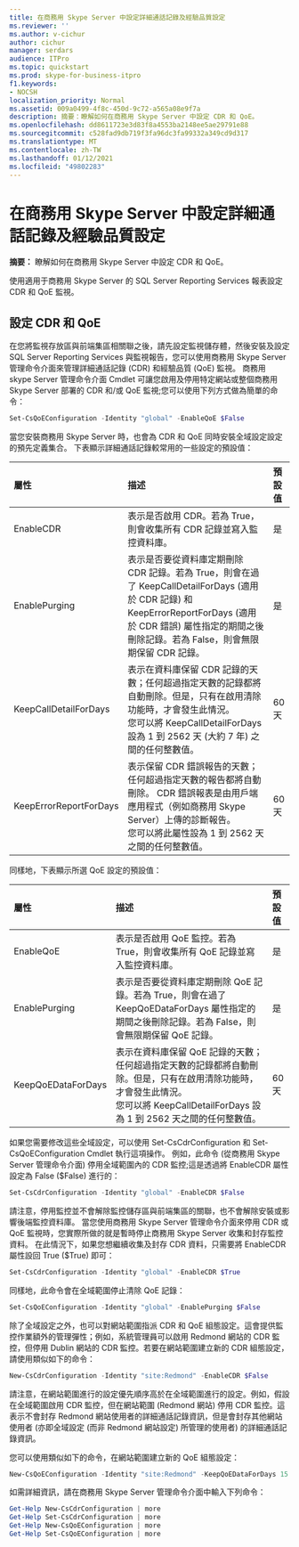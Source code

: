 ```yaml
---
title: 在商務用 Skype Server 中設定詳細通話記錄及經驗品質設定
ms.reviewer: ''
ms.author: v-cichur
author: cichur
manager: serdars
audience: ITPro
ms.topic: quickstart
ms.prod: skype-for-business-itpro
f1.keywords:
- NOCSH
localization_priority: Normal
ms.assetid: 009a0499-4f8c-450d-9c72-a565a08e9f7a
description: 摘要：瞭解如何在商務用 Skype Server 中設定 CDR 和 QoE。
ms.openlocfilehash: dd8611723e3d83f8a4553ba2148ee5ae29791e88
ms.sourcegitcommit: c528fad9db719f3fa96dc3fa99332a349cd9d317
ms.translationtype: MT
ms.contentlocale: zh-TW
ms.lasthandoff: 01/12/2021
ms.locfileid: "49802283"
---
```

# <a name="configure-call-detail-recording-and-quality-of-experience-settings-in-skype-for-business-server"></a>在商務用 Skype Server 中設定詳細通話記錄及經驗品質設定
 
**摘要：** 瞭解如何在商務用 Skype Server 中設定 CDR 和 QoE。
  
使用適用于商務用 Skype Server 的 SQL Server Reporting Services 報表設定 CDR 和 QoE 監視。
  
## <a name="configure-cdr-and-qoe"></a>設定 CDR 和 QoE

在您將監視存放區與前端集區相關聯之後，請先設定監視儲存體，然後安裝及設定 SQL Server Reporting Services 與監視報告，您可以使用商務用 Skype Server 管理命令介面來管理詳細通話記錄 (CDR) 和經驗品質 (QoE) 監視。 商務用 skype Server 管理命令介面 Cmdlet 可讓您啟用及停用特定網站或整個商務用 Skype Server 部署的 CDR 和/或 QoE 監視;您可以使用下列方式做為簡單的命令：
  
```powershell
Set-CsQoEConfiguration -Identity "global" -EnableQoE $False
```

當您安裝商務用 Skype Server 時，也會為 CDR 和 QoE 同時安裝全域設定設定的預先定義集合。 下表顯示詳細通話記錄較常用的一些設定的預設值：
  
|**屬性**|**描述**|**預設值**|
|:-----|:-----|:-----|
|EnableCDR  <br/> |表示是否啟用 CDR。若為 True，則會收集所有 CDR 記錄並寫入監控資料庫。  <br/> |是  <br/> |
|EnablePurging  <br/> |表示是否要從資料庫定期刪除 CDR 記錄。若為 True，則會在過了 KeepCallDetailForDays (適用於 CDR 記錄) 和 KeepErrorReportForDays (適用於 CDR 錯誤) 屬性指定的期間之後刪除記錄。若為 False，則會無限期保留 CDR 記錄。  <br/> |是  <br/> |
|KeepCallDetailForDays  <br/> |表示在資料庫保留 CDR 記錄的天數；任何超過指定天數的記錄都將自動刪除。但是，只有在啟用清除功能時，才會發生此情況。  <br/> 您可以將 KeepCallDetailForDays 設為 1 到 2562 天 (大約 7 年) 之間的任何整數值。  <br/> |60 天  <br/> |
|KeepErrorReportForDays  <br/> |表示保留 CDR 錯誤報告的天數；任何超過指定天數的報告都將自動刪除。 CDR 錯誤報表是由用戶端應用程式（例如商務用 Skype Server）上傳的診斷報告。  <br/> 您可以將此屬性設為 1 到 2562 天之間的任何整數值。  <br/> |60 天  <br/> |
   
同樣地，下表顯示所選 QoE 設定的預設值：
  
|**屬性**|**描述**|**預設值**|
|:-----|:-----|:-----|
|EnableQoE  <br/> |表示是否啟用 QoE 監控。若為 True，則會收集所有 QoE 記錄並寫入監控資料庫。  <br/> |是  <br/> |
|EnablePurging  <br/> |表示是否要從資料庫定期刪除 QoE 記錄。若為 True，則會在過了 KeepQoEDataForDays 屬性指定的期間之後刪除記錄。若為 False，則會無限期保留 QoE 記錄。  <br/> |是  <br/> |
|KeepQoEDataForDays  <br/> |表示在資料庫保留 QoE 記錄的天數；任何超過指定天數的記錄都將自動刪除。但是，只有在啟用清除功能時，才會發生此情況。  <br/> 您可以將 KeepCallDetailForDays 設為 1 到 2562 天之間的任何整數值。  <br/> |60 天  <br/> |
   
如果您需要修改這些全域設定，可以使用 Set-CsCdrConfiguration 和 Set-CsQoEConfiguration Cmdlet 執行這項操作。 例如，此命令 (從商務用 Skype Server 管理命令介面) 停用全域範圍內的 CDR 監控;這是透過將 EnableCDR 屬性設定為 False ($False) 進行的：
  
```powershell
Set-CsCdrConfiguration -Identity "global" -EnableCDR $False
```

請注意，停用監控並不會解除監控儲存區與前端集區的關聯，也不會解除安裝或影響後端監控資料庫。 當您使用商務用 Skype Server 管理命令介面來停用 CDR 或 QoE 監視時，您實際所做的就是暫時停止商務用 Skype Server 收集和封存監控資料。 在此情況下，如果您想繼續收集及封存 CDR 資料，只需要將 EnableCDR 屬性設回 True ($True) 即可：
  
```powershell
Set-CsCdrConfiguration -Identity "global" -EnableCDR $True
```

同樣地，此命令會在全域範圍停止清除 QoE 記錄：
  
```powershell
Set-CsQoEConfiguration -Identity "global" -EnablePurging $False
```

除了全域設定之外，也可以對網站範圍指派 CDR 和 QoE 組態設定。這會提供監控作業額外的管理彈性；例如，系統管理員可以啟用 Redmond 網站的 CDR 監控，但停用 Dublin 網站的 CDR 監控。若要在網站範圍建立新的 CDR 組態設定，請使用類似如下的命令：
  
```powershell
New-CsCdrConfiguration -Identity "site:Redmond" -EnableCDR $False
```

請注意，在網站範圍進行的設定優先順序高於在全域範圍進行的設定。例如，假設在全域範圍啟用 CDR 監控，但在網站範圍 (Redmond 網站) 停用 CDR 監控。這表示不會封存 Redmond 網站使用者的詳細通話記錄資訊，但是會封存其他網站使用者 (亦即全域設定 (而非 Redmond 網站設定) 所管理的使用者) 的詳細通話記錄資訊。
  
您可以使用類似如下的命令，在網站範圍建立新的 QoE 組態設定：
  
```powershell
New-CsQoEConfiguration -Identity "site:Redmond" -KeepQoEDataForDays 15
```

如需詳細資訊，請在商務用 Skype Server 管理命令介面中輸入下列命令：
  
```powershell
Get-Help New-CsCdrConfiguration | more
Get-Help Set-CsCdrConfiguration | more
Get-Help New-CsQoEConfiguration | more
Get-Help Set-CsQoEConfiguration | more
```
